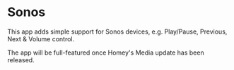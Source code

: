 # Sonos
This app adds simple support for Sonos devices, e.g. Play/Pause, Previous, Next & Volume control.

The app will be full-featured once Homey's Media update has been released.